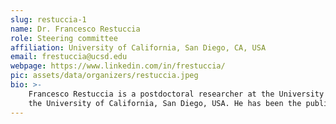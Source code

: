 ```yaml
---
slug: restuccia-1
name: Dr. Francesco Restuccia
role: Steering committee
affiliation: University of California, San Diego, CA, USA
email: frestuccia@ucsd.edu
webpage: https://www.linkedin.com/in/frestuccia/
pic: assets/data/organizers/restuccia.jpeg
bio: >-
    Francesco Restuccia is a postdoctoral researcher at the University of California, San Diego. He received his Ph.D. in Computer Engineering (cum laude) from Scuola Superiore Sant'Anna Pisa, Italy, in 2021. In 2016, he has been engineering intern at the Fermi National Accelerator Laboratory, USA. In 2017, he has been visiting master’s student at the Polytechnic University of Valencia, Spain. In 2020, he has been visiting researcher at
    the University of California, San Diego, USA. He has been the publicity chair for the 1st edition of the RAGE workshop and he is Technical Program Committee Chair for the 2nd edition of the same workshop. He authored and co-authored multiple research articles published at top-notch peer-reviewed conferences and journals regarding hardware security, on-chip communications, timing and performance analysis of heterogeneous platforms, cyber-physical systems, and time predictable hardware acceleration of deep neural networks on heterogeneous platforms. In 2022, he has been an invited speaker at the 2022 US Hardwear.io security conference and training.
---
```


